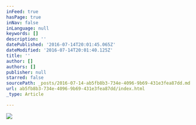 ```yaml
---
inFeed: true
hasPage: true
inNav: false
inLanguage: null
keywords: []
description: ''
datePublished: '2016-07-14T20:01:45.065Z'
dateModified: '2016-07-14T20:01:40.125Z'
title: ''
author: []
authors: []
publisher: null
starred: false
sourcePath: _posts/2016-07-14-ab5fb8b3-734e-4096-9b69-431e3fea87dd.md
url: ab5fb8b3-734e-4096-9b69-431e3fea87dd/index.html
_type: Article

---
```

![](https://the-grid-user-content.s3-us-west-2.amazonaws.com/d5176c36-cca9-45d6-9144-3d0fd704e84f.jpg)